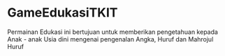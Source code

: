 # GameEdukasiTKIT
Permainan Edukasi ini bertujuan untuk memberikan pengetahuan kepada Anak - anak Usia dini mengenai pengenalan Angka, Huruf dan Mahrojul Huruf
